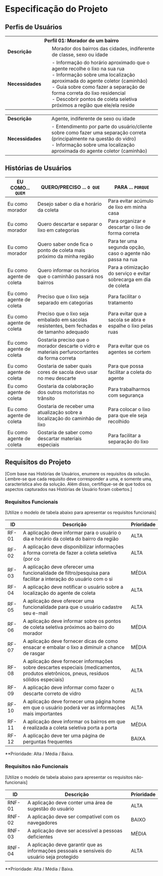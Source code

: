# Especificação do Projeto

## Perfis de Usuários

<table>
<tbody>
<tr align=center>
<th colspan="2">Perfil 01: Morador de um bairro </th>
</tr>
<tr>
<td width="150px"><b>Descrição</b></td>
<td width="600px">Morador dos bairros das cidades, indiferente de classe, sexo ou idade</td>
</tr>
<tr>
<td><b>Necessidades</b></td>
  <td>- Informação do horário aproximado que o agente recolhe o lixo na sua rua
  <br>- Informação sobre uma localização aproximada do agente coletor (caminhão)
  <br>- Guia sobre como fazer a separação de forma correta do lixo residencial
  <br>- Descobrir pontos de coleta seletiva próximos a região que ele/ela reside </td> 
</tr>
</tbody>
</table>

<table>
<tbody>
<tr align=centerAgentes de coleta </th>
</tr>
<tr>
<td width="150px"><b>Descrição</b></td>
<td width="600px">Agente, indiferente de sexo ou idade </td>
</tr>
<tr>
<td><b>Necessidades</b></td>
  <td>- Entendimento por parte do usuário/cliente sobre como fazer uma separação correta (principalmente na questão do vidro)
  <br>- Informação sobre uma localização aproximada do agente coletor (caminhão)</td> 
</tr>
</tbody>
</table>


## Histórias de Usuários

|      EU COMO... `QUEM`      |                                                 QUERO/PRECISO ... `O QUE`                   |                       PARA ... `PORQUE`                                      |
|-----------------------------|---------------------------------------------------------------------------------------------|------------------------------------------------------------------------------|
| Eu como morador             | Desejo saber o dia e horário da coleta                                                                 | Para evitar acúmulo de lixo em minha casa                         |
| Eu como morador             | Quero descartar e separar o lixo em categorias                                                         | Para organizar e descartar o lixo de forma correta                |
| Eu como morador             | Quero saber onde fica o ponto de coleta mais próximo da minha região                                   | Para ter uma segunda opção, caso o agente não passa na rua        |
| Eu como agente de coleta    | Quero informar os horários que o caminhão passará nos bairros                                          | Para a otimização do serviço e evitar sobrecarga em dia de coleta |
| Eu como agente de coleta    | Preciso que o lixo seja separado em categorias                                                         | Para facilitar o tratamento                                       |
| Eu como agente de coleta    | Preciso que o lixo seja embalado em sacolas resistentes, bem fechadas e de tamanho adequado            | Para evitar que a sacola se abra e espalhe o lixo pelas ruas      |
| Eu como agente de coleta    | Gostaria preciso que o morador descarte o vidro e materiais perfurocortantes da forma correta          | Para evitar que os agentes se cortem                              |
| Eu como agente de coleta    | Gostaria de saber quais cores de sacola devo usar no meu descarte                                      | Para que possa facilitar a coleta do agente                       |
| Eu como agente de coleta    | Gostaria da colaboração dos outros motoristas no trânsito                                              | Para trabalharmos com segurança                                   |
| Eu como agente de coleta    | Gostaria de receber uma atualização sobre a localização do caminhão de lixo                            | Para colocar o lixo para que ele seja recolhido                   |
| Eu como agente de coleta    | Gostaria de saber como descartar materiais especiais                                                   | Para facilitar a separação do lixo                                |


## Requisitos do Projeto

[Com base nas Histórias de Usuários, enumere os requisitos da solução. Lembre-se que cada requisito deve corresponder a uma, e somente uma, característica alvo da solução. Além disso, certifique-se de que todos os aspectos capturados nas Histórias de Usuário foram cobertos.]

### Requisitos Funcionais

[Utilize o modelo de tabela abaixo para apresentar os requisitos funcionais]

|ID     | Descrição                                                                                                                                  | Prioridade |
|-------|--------------------------------------------------------------------------------------------------------------------------------------------|------------|
| RF-01 | A aplicação deve informar para o usuário o dia e horário da coleta do bairro da região                                                     | ALTA      | 
| RF-02 | A aplicação deve disponibilizar informações a forma correta de fazer a coleta seletiva (por co                                             | ALTA       |
| RF-03 | A aplicação deve oferecer uma funcionalidade de filtro/pesquisa para facilitar a interação do usuário com o si                             | MÉDIA      |
| RF-04 | A aplicação deve notificar o usuário sobre a localização do agente de coleta                                                               | ALTA       |
| RF-05 | A aplicação deve oferecer uma funcionalidade para que o usuário cadastre seu e-mail                                                        | ALTA       |
| RF-06 | A aplicação deve informar sobre os pontos de coleta seletiva próximos ao bairro do morador                                                 | MÉDIA      |
| RF-07 | A aplicação deve fornecer dicas de como ensacar e embalar o lixo a diminuir a chance de rasgar                                             | MÉDIA      |
| RF-08 | A aplicação deve fornecer informações sobre descartes especiais (medicamentos, produtos eletrônicos, pneus, resíduos sólidos especiais)    | ALTA       |
| RF-09 | A aplicação deve informar como fazer o descarte correto de vidro                                                                           | ALTA       |
| RF-10 | A aplicação deve fornecer uma página home em que o usuário poderá ver as informações mais importantes                                      | ALTA       |
| RF-11 | A aplicação deve informar os bairros em que é realizada a coleta seletiva porta a porta                                                    | MÉDIA      |
| RF-12 | A aplicação deve ter uma página de perguntas frequentes                                                                                    | BAIXA      |


**Prioridade: Alta / Média / Baixa. 

### Requisitos não Funcionais

[Utilize o modelo de tabela abaixo para apresentar os requisitos não-funcionais]

|ID      | Descrição                                                                                       |Prioridade |
|--------|-------------------------------------------------------------------------------------------------|-----------|
| RNF-01 |  A aplicação deve conter uma área de sugestão do usuário                                        | ALTA      | 
| RNF-02 |  A aplicação deve ser compatível com os navegadores                                             | BAIXO     | 
| RNF-03 |  A aplicação deve ser acessível a pessoas deficientes                                           | MÉDIA     | 
| RNF-04 |  A aplicação deve garantir que as informações pessoais e sensíveis do usuário seja protegido    | ALTA      | 

**Prioridade: Alta / Média / Baixa. 

